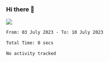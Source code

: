 ### Hi there 👋️

![](https://komarev.com/ghpvc/?username=Loner1024)

<!--START_SECTION:waka-->

```txt
From: 03 July 2023 - To: 10 July 2023

Total Time: 0 secs

No activity tracked
```

<!--END_SECTION:waka-->



